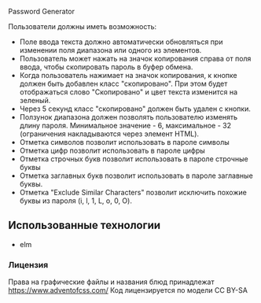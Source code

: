 Password Generator

Пользователи должны иметь возможность:

- Поле ввода текста должно автоматически обновляться при изменении поля диапазона или одного из элементов.
- Пользователь может нажать на значок копирования справа от поля ввода, чтобы скопировать пароль в буфер обмена.
- Когда пользователь нажимает на значок копирования, к кнопке должен быть добавлен класс "скопировано". При этом будет отображаться слово "Скопировано" и цвет текста изменится на зеленый.
- Через 5 секунд класс "скопировано" должен быть удален с кнопки.
- Ползунок диапазона должен позволять пользователю изменять длину пароля. Минимальное значение - 6, максимальное - 32 (ограничения накладываются через элемент HTML).
- Отметка символов позволит использовать в пароле символы
- Отметка цифр позволит использовать в пароле цифры
- Отметка строчных букв позволит использовать в пароле строчные буквы
- Отметка заглавных букв позволит использовать в пароле заглавные буквы.
- Отметка "Exclude Similar Characters" позволит исключить похожие буквы из пароля (i, l, 1, L, o, 0, O).



## Использованные технологии

* elm


### Лицензия

Права на графические файлы и названия блюд принадлежат https://www.adventofcss.com/
Код лицензируется по модели CC BY-SA
